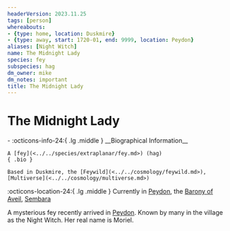 ```yaml
---
headerVersion: 2023.11.25
tags: [person]
whereabouts:
- {type: home, location: Duskmire}
- {type: away, start: 1720-01, end: 9999, location: Peydon}
aliases: [Night Witch]
name: The Midnight Lady
species: fey
subspecies: hag
dm_owner: mike
dm_notes: important
title: The Midnight Lady
---
```

# The Midnight Lady
<div class="grid cards ext-narrow-margin ext-one-column" markdown>
- :octicons-info-24:{ .lg .middle } __Biographical Information__

    A [fey](<../../species/extraplanar/fey.md>) (hag)  
    { .bio }

    Based in Duskmire, the [Feywild](<../../cosmology/feywild.md>), [Multiverse](<../../cosmology/multiverse.md>)
</div>

:octicons-location-24:{ .lg .middle } Currently in [Peydon](<../../gazetteer/greater-sembara/sembara/barony-of-aveil/peydon.md>), the [Barony of Aveil](<../../gazetteer/greater-sembara/sembara/barony-of-aveil/barony-of-aveil.md>), [Sembara](<../../gazetteer/greater-sembara/sembara/sembara.md>)


A mysterious fey recently arrived in [Peydon](<../../gazetteer/greater-sembara/sembara/barony-of-aveil/peydon.md>). Known by many in the village as the Night Witch. Her real name is Moriel.


